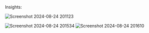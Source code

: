 Insights:


![Screenshot 2024-08-24 201123](https://github.com/user-attachments/assets/82b5fb51-b44d-4837-9e32-1e9f2d67c41c)





![Screenshot 2024-08-24 201534](https://github.com/user-attachments/assets/41dfb8d3-ffe3-4f74-ac33-ea4e18d6af2f)
![Screenshot 2024-08-24 201610](https://github.com/user-attachments/assets/6ec1698d-8998-4d2f-b74e-1541d033a310)
